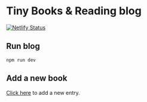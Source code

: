 # Tiny Books & Reading blog

[![Netlify Status](https://api.netlify.com/api/v1/badges/95b0d90c-1a3c-4197-b81c-f6a131a0cefb/deploy-status)](https://app.netlify.com/sites/lectures/deploys)

## Run blog

``` dev
npm run dev
```

## Add a new book

[Click here](https://github.com/XavierJp/Lecture.s/new/master/books?filename=nouveau-livre.md&value=---%0Atitle%3A%20nouveau%20livre%20%F0%9F%93%96%0Adate%3A%202020-04-28%0Arating%3A%205%0Aauthor%3A%20Paul%20Bismuth%0A---%0A%0ABla%20bla) to add a new entry.
